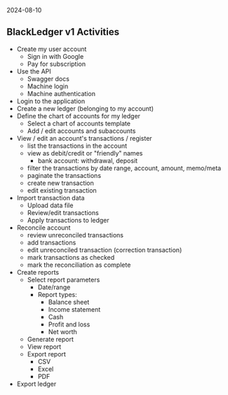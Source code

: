 2024-08-10

## BlackLedger v1 Activities

- Create my user account
    - Sign in with Google
    - Pay for subscription
- Use the API
    - Swagger docs
    - Machine login
    - Machine authentication
- Login to the application
- Create a new ledger (belonging to my account)
- Define the chart of accounts for my ledger
    - Select a chart of accounts template
    - Add / edit accounts and subaccounts
- View / edit an account's transactions / register
    - list the transactions in the account
    - view as debit/credit or "friendly" names
        - bank account: withdrawal, deposit
    - filter the transactions by date range, account, amount, memo/meta
    - paginate the transactions
    - create new transaction
    - edit existing transaction
- Import transaction data
    - Upload data file
    - Review/edit transactions
    - Apply transactions to ledger
- Reconcile account
    - review unreconciled transactions
    - add transactions
    - edit unreconciled transaction (correction transaction)
    - mark transactions as checked
    - mark the reconciliation as complete
- Create reports
    - Select report parameters
        - Date/range
        - Report types:
            - Balance sheet
            - Income statement
            - Cash
            - Profit and loss
            - Net worth
    - Generate report
    - View report
    - Export report
        - CSV
        - Excel
        - PDF
- Export ledger
